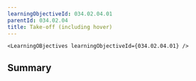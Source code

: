 ```yaml
---
learningObjectiveId: 034.02.04.01
parentId: 034.02.04
title: Take-off (including hover)
---
```


```tsx eval
<LearningOBjectives learningObjectiveId={034.02.04.01} />
```

## Summary
